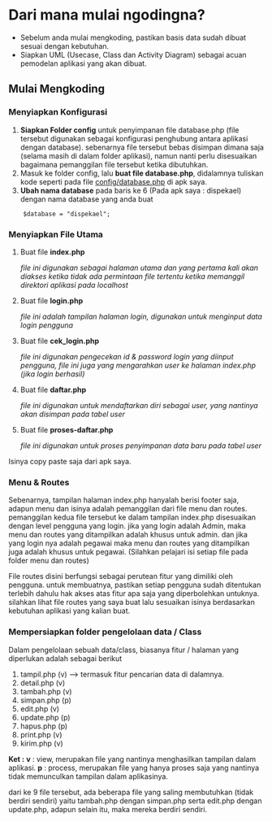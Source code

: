 # Dari mana mulai ngodingna?

- Sebelum anda mulai mengkoding, pastikan basis data sudah dibuat sesuai dengan kebutuhan.
- Siapkan UML (Usecase, Class dan Activity Diagram) sebagai acuan pemodelan aplikasi yang akan dibuat.

## Mulai Mengkoding

### Menyiapkan Konfigurasi

1. **Siapkan Folder config** untuk penyimpanan file database.php (file tersebut digunakan sebagai konfigurasi penghubung antara aplikasi dengan database). sebenarnya file tersebut bebas disimpan dimana saja (selama masih di dalam folder aplikasi), namun nanti perlu disesuaikan bagaimana pemanggilan file tersebut ketika dibutuhkan.
2. Masuk ke folder config, lalu **buat file database.php**, didalamnya tuliskan kode seperti pada file [config/database.php](../config/database.php) di apk saya.
3. **Ubah nama database** pada baris ke 6 (Pada apk saya : dispekael) dengan nama database yang anda buat

```
    $database = "dispekael";
```

### Menyiapkan File Utama

1. Buat file **index.php**

   _file ini digunakan sebagai halaman utama dan yang pertama kali akan diakses ketika tidak ada permintaan file tertentu ketika memanggil direktori aplikasi pada localhost_

2. Buat file **login.php**

   _file ini adalah tampilan halaman login, digunakan untuk menginput data login pengguna_

3. Buat file **cek_login.php**

   _file ini digunakan pengecekan id & password login yang diinput pengguna, file ini juga yang mengarahkan user ke halaman index.php (jika login berhasil)_

4. Buat file **daftar.php**

   _file ini digunakan untuk mendaftarkan diri sebagai user, yang nantinya akan disimpan pada tabel user_

5. Buat file **proses-daftar.php**

   _file ini digunakan untuk proses penyimpanan data baru pada tabel user_

Isinya copy paste saja dari apk saya.

### Menu & Routes

Sebenarnya, tampilan halaman index.php hanyalah berisi footer saja, adapun menu dan isinya adalah pemanggilan dari file menu dan routes. pemanggilan kedua file tersebut ke dalam tampilan index.php disesuaikan dengan level pengguna yang login. jika yang login adalah Admin, maka menu dan routes yang ditampilkan adalah khusus untuk admin. dan jika yang login nya adalah pegawai maka menu dan routes yang ditampilkan juga adalah khusus untuk pegawai. (Silahkan pelajari isi setiap file pada folder menu dan routes)

File routes disini berfungsi sebagai perutean fitur yang dimiliki oleh pengguna. untuk membuatnya, pastikan setiap pengguna sudah ditentukan terlebih dahulu hak akses atas fitur apa saja yang diperbolehkan untuknya. silahkan lihat file routes yang saya buat lalu sesuaikan isinya berdasarkan kebutuhan aplikasi yang kalian buat.

### Mempersiapkan folder pengelolaan data / Class

Dalam pengelolaan sebuah data/class, biasanya fitur / halaman yang diperlukan adalah sebagai berikut

1. tampil.php (v) --> termasuk fitur pencarian data di dalamnya.
2. detail.php (v)
3. tambah.php (v)
4. simpan.php (p)
5. edit.php (v)
6. update.php (p)
7. hapus.php (p)
8. print.php (v)
9. kirim.php (v)

**Ket :**
**v** : view, merupakan file yang nantinya menghasilkan tampilan dalam aplikasi.
**p** : process, merupakan file yang hanya proses saja yang nantinya tidak memunculkan tampilan dalam aplikasinya.

dari ke 9 file tersebut, ada beberapa file yang saling membutuhkan (tidak berdiri sendiri) yaitu tambah.php dengan simpan.php serta edit.php dengan update.php, adapun selain itu, maka mereka berdiri sendiri.
